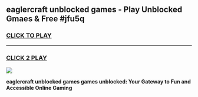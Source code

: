 
## eaglercraft unblocked games - Play Unblocked Gmaes & Free #jfu5q
<h3>
<a href="https://news.freeplayer.one?title=eaglercraft_unblocked_games&ref=03M">CLICK TO PLAY</a></h3>
<hr>

<h3>
<a href="https://news.freeplayer.one?title=eaglercraft_unblocked_games&ref=03M">CLICK 2 PLAY</a>
  
</h3>

<a href="https://news.freeplayer.one?title=eaglercraft_unblocked_games&ref=03M"><img src="https://clearcache.store/games.png"></a>


**eaglercraft unblocked games games unblocked: Your Gateway to Fun and Accessible Online Gaming**
